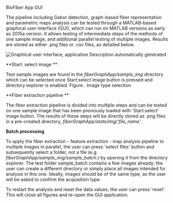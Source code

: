 BioFiber App GUI

The pipeline including Gabor detection, graph-based fiber representation
and parametric maps analysis can be tested through a MATLAB-based
graphical user interface (GUI), which can run on MATLAB
versions as early as 2015a version. It allows testing of intermediate
steps of the methods of one sample image, and additional parallel
testing of multiple images. Results are stored as either .png files or
.csv files, as detailed below.

![Graphical user interface, application Description automatically
generated](./readme_images//media/image1.png)


**Start: select image **

Test sample images are found in the *fiberGraphApp/sample\_img*
directory which can be selected once Start:select image button is
pressed and directory explorer is enabled. 
Figure . Image type selection

**Fiber extraction pipeline **

The fiber extraction pipeline is divided into multiple steps
and can be tested on one sample image that has been previously loaded
with 'Start:select' image button. The results of these steps will be
directly stored as .png files in a pre-created directory,
*fiberGraphApp/stats/img/'file\_name'*.



**Batch processing**

To apply the fiber extraction - feature extraction - map analysis
pipeline to multiple images in parallel, the user can press 'select
files' button and subsequently select a folder, not a file (e.g.
*fiberGraphApp/sample\_img/sample\_batch*.) by opening it from the
directory explorer. The test folder sample\_batch contains a few images
already; the user can create a different directory or simply place all
images intended for analysis in this one. Ideally, images should be of
the same type, as the user will be asked to confirm the acquisition
type.

To restart the analysis and reset the data values, the user can press
'reset'. This will close all figures and re-open the GUI application.


